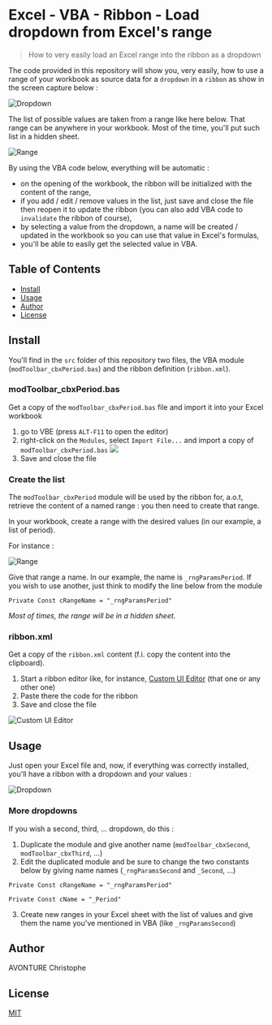 # Excel - VBA - Ribbon - Load dropdown from Excel's range

> How to very easily load an Excel range into the ribbon as a dropdown

The code provided in this repository will show you, very easily, how to use a range of your workbook as source data for a `dropdown` in a `ribbon` as show in the screen capture below :

![Dropdown](images/ribbon_1.png)

The list of possible values are taken from a range like here below. That range can be anywhere in your workbook. Most of the time, you'll put such list in a hidden sheet.

![Range](images/ribbon_2.png)

By using the VBA code below, everything will be automatic :

* on the opening of the workbook, the ribbon will be initialized with the content of the range,
* if you add / edit / remove values in the list, just save and close the file then reopen it to update the ribbon (you can also add VBA code to `invalidate` the ribbon of course),
* by selecting a value from the dropdown, a name will be created / updated in the workbook so you can use that value in Excel's formulas,
* you'll be able to easily get the selected value in VBA.

## Table of Contents

- [Install](#install)
- [Usage](#usage)
- [Author](#author)
- [License](#license)

## Install

You'll find in the `src` folder of this repository two files, the VBA module (`modToolbar_cbxPeriod.bas`) and the ribbon definition (`ribbon.xml`).

### modToolbar_cbxPeriod.bas

Get a copy of the `modToolbar_cbxPeriod.bas` file and import it into your Excel workbook

1. go to VBE (press `ALT-F11` to open the editor)
2. right-click on the `Modules`, select `Import File...` and import a copy of `modToolbar_cbxPeriod.bas`
	![](images/vbe_import.png)
3. Save and close the file

### Create the list

The `modToolbar_cbxPeriod` module will be used by the ribbon for, a.o.t, retrieve the content of a named range : you then need to create that range.

In your workbook, create a range with the desired values (in our example, a list of period).

For instance :

![Range](images/range.png)

Give that range a name. In our example, the name is `_rngParamsPeriod`. If you wish to use another, just think to modify the line below from the module

```vbnet
Private Const cRangeName = "_rngParamsPeriod"
```

*Most of times, the range will be in a hidden sheet.*

### ribbon.xml

Get a copy of the `ribbon.xml` content (f.i. copy the content into the clipboard).

1. Start a ribbon editor like, for instance, [Custom UI Editor](http://openxmldeveloper.org/blog/b/openxmldeveloper/archive/2006/05/26/customuieditor.aspx) (that one or any other one)
2. Paste there the code for the ribbon
3. Save and close the file

![Custom UI Editor](images/ui_editor.png)

## Usage

Just open your Excel file and, now, if everything was correctly installed, you'll have a ribbon with a dropdown and your values :

![Dropdown](images/ribbon_1.png)

### More dropdowns

If you wish a second, third, ... dropdown, do this :

1. Duplicate the module and give another name (`modToolbar_cbxSecond`, `modToolbar_cbxThird`, ...)
2. Edit the duplicated module and be sure to change the two constants below by giving name names (`_rngParamsSecond` and `_Second`, ...)

```vbnet
Private Const cRangeName = "_rngParamsPeriod"

Private Const cName = "_Period"
```
3. Create new ranges in your Excel sheet with the list of values and give them the name you've mentioned in VBA (like `_rngParamsSecond`)

## Author

AVONTURE Christophe

## License

[MIT](LICENSE)